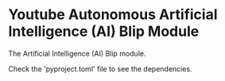 # Youtube Autonomous Artificial Intelligence (AI) Blip Module

The Artificial Intelligence (AI) Blip module.

Check the 'pyproject.toml' file to see the dependencies.